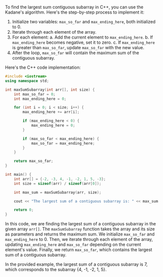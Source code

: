 To find the largest sum contiguous subarray in C++, you can use the Kadane's algorithm. Here's the step-by-step process to implement it:

1. Initialize two variables: `max_so_far` and `max_ending_here`, both initialized to 0. 
2. Iterate through each element of the array.
3. For each element:
   a. Add the current element to `max_ending_here`.
   b. If `max_ending_here` becomes negative, set it to zero.
   c. If `max_ending_here` is greater than `max_so_far`, update `max_so_far` with the new value.
4. After the loop, `max_so_far` will contain the maximum sum of the contiguous subarray.

Here's the C++ code implementation:

```cpp
#include <iostream>
using namespace std;

int maxSumSubarray(int arr[], int size) {
    int max_so_far = 0;
    int max_ending_here = 0;

    for (int i = 0; i < size; i++) {
        max_ending_here += arr[i];

        if (max_ending_here < 0) {
            max_ending_here = 0;
        }

        if (max_so_far < max_ending_here) {
            max_so_far = max_ending_here;
        }
    }

    return max_so_far;
}

int main() {
    int arr[] = {-2, -3, 4, -1, -2, 1, 5, -3};
    int size = sizeof(arr) / sizeof(arr[0]);

    int max_sum = maxSumSubarray(arr, size);

    cout << "The largest sum of a contiguous subarray is: " << max_sum << endl;

    return 0;
}
```

In this code, we are finding the largest sum of a contiguous subarray in the given array `arr[]`. The `maxSumSubarray` function takes the array and its size as parameters and returns the maximum sum. We initialize `max_so_far` and `max_ending_here` to 0. Then, we iterate through each element of the array, updating `max_ending_here` and `max_so_far` depending on the current element's value. Finally, we return `max_so_far`, which contains the largest sum of a contiguous subarray.

In the provided example, the largest sum of a contiguous subarray is 7, which corresponds to the subarray {4, -1, -2, 1, 5}.